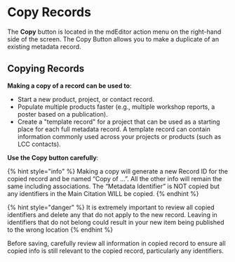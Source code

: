 # Copy Records

The **Copy** button is located in the mdEditor action menu on the right-hand side of the screen. The Copy Button allows you to make a duplicate of an existing metadata record.

## Copying Records

**Making a copy of a record can be used to**:

* Start a new product, project, or contact record.
* Populate multiple products faster \(e.g., multiple workshop reports, a poster based on a publication\).
* Create a "template record" for a project that can be used as a starting place for each full metadata record. A template record can contain information commonly used across your projects or products \(such as LCC contacts\).

**Use the Copy button carefully**:

{% hint style="info" %}
Making a copy will generate a new Record ID for the copied record and be named “Copy of …”. All the other info will remain the same including associations. The “Metadata Identifier” is NOT copied but any identifiers in the Main Citation WILL be copied.
{% endhint %}

{% hint style="danger" %}
It is extremely important to review all copied identifiers and delete any that do not apply to the new record. Leaving in identifiers that do not belong could result in your new item being published to the wrong location
{% endhint %}

Before saving, carefully review all information in copied record to ensure all copied info is still relevant to the copied record, particularly any identifiers.

